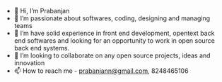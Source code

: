 - 👋 Hi, I’m Prabanjan
- 👀 I’m passionate about softwares, coding, designing and managing teams
- 🌱 I’m have solid experience in front end development, opentext back end softwares and looking for an opportunity to work in open source back end systems.
- 💞️ I’m looking to collaborate on any open source projects, ideas and innovation
- 📫 How to reach me - prabanjann@gmail.com, 8248465106

<!---
Prabanjan-Nambi/Prabanjan-Nambi is a ✨ special ✨ repository because its `README.md` (this file) appears on your GitHub profile.
You can click the Preview link to take a look at your changes.
--->
